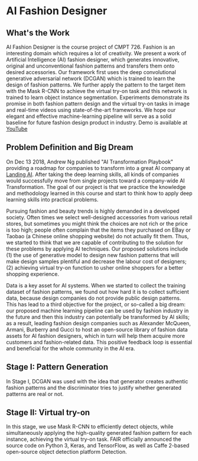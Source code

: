 # AI Fashion Designer

## What's the Work
AI Fashion Designer is the course project of CMPT 726. Fashion is an interesting domain which requires a lot of creativity. We present a work of Artificial Intelligence (AI) fashion designer, which generates innovative, original and unconventional fashion patterns and transfers them onto desired accessories. Our framework first uses the deep convolutional generative adversarial network (DCGAN) which is trained to learn the design of fashion patterns. We further apply the pattern to the target item with the Mask R-CNN to achieve the virtual try-on task and this network is trained to learn object instance segmentation. Experiments demonstrate its promise in both fashion pattern design and the virtual try-on tasks in image and real-time videos using state-of-the-art frameworks. We hope our elegant and effective machine-learning pipeline will serve as a solid baseline for future fashion design product in industry.  Demo is available at [YouTube](https://youtu.be/5h-e8PFMUtg)

## Problem Definition and Big Dream
On Dec 13 2018, Andrew Ng published "AI Transformation Playbook" providing a roadmap for companies to transform into a great AI company at [Landing AI](https://landing.ai/ai-transformation-playbook/?utm_source=CourseraMailingList&utm_medium=DLSMailingList&utm_campaign=Playbook). After taking the deep learning skills, all kinds of companies would successfully move from single projects toward a company-wide AI Transformation. The goal of our project is that we practice the knowledge and methodology learned in this course and start to think how to apply deep learning skills into practical problems.

Pursuing fashion and beauty trends is highly demanded in a developed society. Often times we select well-designed accessories from various retail stores, but sometimes you might think the choices are not rich or the price is too high; people often complain that the items they purchased on EBay or Taobao (a Chinese online shopping website) do not actually fit them. Thus, we started to think that we are capable of contributing to the solution for these problems by applying AI techniques. Our proposed solutions include (1) the use of generative model to design new fashion patterns that will make design samples plentiful and decrease the labour cost of designers; (2) achieving virtual try-on function to usher online shoppers for a better shopping experience. 

Data is a key asset for AI systems. When we started to collect the training dataset of fashion patterns, we found out how hard it is to collect sufficient data, because design companies do not provide public design patterns. This has lead to a third objective for the project, or so-called a big dream: our proposed machine learning pipeline can be used by fashion industry in the future and then this industry can potentially be transformed by AI skills; as a result, leading fashion design companies such as Alexander McQueen, Armani, Burberry and Gucci to host an open-source library of fashion data assets for AI fashion designers, which in turn will help them acquire more customers and fashion-related data. This positive feedback loop is essential and beneficial for the whole community in the AI era.

## Stage I: Pattern Generation
In Stage I, DCGAN was used with the idea that generator creates authentic fashion patterns and the discriminator tries to justify whether generated patterns are real or not. 

## Stage II: Virtual try-on
In this stage, we use Mask R-CNN to efficiently detect objects, while simultaneously applying the high-quality generated fashion pattern for each instance, achieving the virtual try-on task. FAIR officially announced the source code on Python 3, Keras, and TensorFlow, as well as Caffe 2-based open-source object detection platform Detection. 

